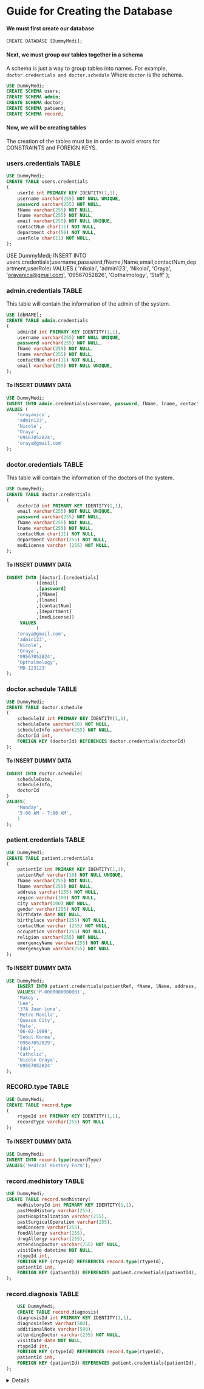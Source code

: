 # Guide for Creating the Database
#### We must first create our database
```
CREATE DATABASE [DummyMedi];
```
#### Next, we must group our tables together in a schema
A schema is just a way to group tables into names. For example, ```doctor.credentials and doctor.schedule``` Where ```doctor``` is the schema.
```sql 
USE DummyMedi;
CREATE SCHEMA users;
CREATE SCHEMA admin;
CREATE SCHEMA doctor;
CREATE SCHEMA patient;
CREATE SCHEMA record;
```

#### Now, we will be creating tables
The creation of the tables must be in order to avoid errors for CONSTRAINTS and FOREIGN KEYS.
<br/>

### users.credentials TABLE
```sql
USE DummyMedi;
CREATE TABLE users.credentials
(
	userId int PRIMARY KEY IDENTITY(1,1),
	username varchar(255) NOT NULL UNIQUE,
	password varchar(255) NOT NULL,
	fName varchar(255) NOT NULL,
	lname varchar(255) NOT NULL,
	email varchar(255) NOT NULL UNIQUE,
	contactNum char(11) NOT NULL,
	department char(50) NOT NULL,
	userRole char(11) NOT NULL,
);
```

USE DummyMedi;
INSERT INTO users.credentials(username,password,fName,lName,email,contactNum,department,userRole)
VALUES (
'nikolai',
'admin123',
'Nikolai',
'Oraya',
'orayanics@gmail.com',
'09567052826',
'Opthalmology',
'Staff'
);

### admin.credentials TABLE
This table will contain the information of the admin of the system.
```sql
USE [dbNAME];
CREATE TABLE admin.credentials
(
	adminId int PRIMARY KEY IDENTITY(1,1),
	username varchar(255) NOT NULL UNIQUE,
	password varchar(255) NOT NULL,
	fName varchar(255) NOT NULL,
	lname varchar(255) NOT NULL,
	contactNum char(11) NOT NULL,
	email varchar(255) NOT NULL UNIQUE,
);
```
#### To INSERT DUMMY DATA 
```sql
USE DummyMedi;
INSERT INTO admin.credentials(username, password, fName, lname, contactNum, email)
VALUES (
	'orayanics',
	'admin123',
	'Nicole',
	'Oraya',
	'09567052824',
	'oraya@gmail.com'
);
```
### doctor.credentials TABLE
This table will contain the information of the doctors of the system.
```sql
USE DummyMedi;
CREATE TABLE doctor.credentials
(
	doctorId int PRIMARY KEY IDENTITY(1,1),
	email varchar(255) NOT NULL UNIQUE,
	password varchar(255) NOT NULL,
	fName varchar(255) NOT NULL,
	lname varchar(255) NOT NULL,
	contactNum char(11) NOT NULL,
	department varchar(255) NOT NULL,
	medLicense varchar (255) NOT NULL,
);
```
#### To INSERT DUMMY DATA 
```sql
INSERT INTO [doctor].[credentials]
           ([email]
           ,[password]
           ,[fName]
           ,[lname]
           ,[contactNum]
           ,[department]
           ,[medLicense])
     VALUES
           (
	'oraya@gmail.com',
	'admin123',
	'Nicole',
	'Oraya',
	'09567052824',
	'Opthalmology',
	'MD-123123'
);
```
### doctor.schedule TABLE
```sql
USE DummyMedi;
CREATE TABLE doctor.schedule
(
	scheduleId int PRIMARY KEY IDENTITY(1,1),
	scheduleDate varchar(20) NOT NULL,
	scheduleInfo varchar(255) NOT NULL,
	doctorId int,
	FOREIGN KEY (doctorId) REFERENCES doctor.credentials(doctorId)
);
```
#### To INSERT DUMMY DATA
```sql
INSERT INTO doctor.schedule(
	scheduleDate,
	scheduleInfo,
	doctorId
)
VALUES(
	'Monday',
	'5:00 AM - 7:00 AM',
	1
);
```
### patient.credentials TABLE
```sql
USE DummyMedi;
CREATE TABLE patient.credentials
(
	patientId int PRIMARY KEY IDENTITY(1,1),
    patientRef varchar(16) NOT NULL UNIQUE,
    fName varchar(255) NOT NULL,
    lName varchar(255) NOT NULL,
	address varchar(255) NOT NULL,
    region varchar(100) NOT NULL,
    city varchar(100) NOT NULL,
	gender varchar(255) NOT NULL,
	birthdate date NOT NULL,
	birthplace varchar(255) NOT NULL,
	contactNum varchar (255) NOT NULL,
	occupation varchar(255) NOT NULL,
	religion varchar(255) NOT NULL,
	emergencyName varchar(255) NOT NULL,
	emergencyNum varchar(255) NOT NULL
);
```
#### To INSERT DUMMY DATA
```sql
USE DummyMedi;
	INSERT INTO patient.credentials(patientRef, fName, lName, address, region, city, gender, birthdate, birthplace, contactNum, occupation, religion, emergencyName, emergencyNum)
	VALUES('P-0000000000001',
	'Makoy',
	'Lee',
	'37A Juan Luna',
	'Metro Manila',
	'Quezon City',
	'Male',
	'06-02-1999',
	'Seoul Korea',
	'09567052829',
	'Idol',
	'Catholic',
	'Nicole Oraya',
	'09567052824'
);
```

### RECORD.type TABLE
```sql
USE DummyMedi;
CREATE TABLE record.type
(
	rtypeId int PRIMARY KEY IDENTITY(1,1),
	recordType varchar(255) NOT NULL
);
```
#### To INSERT DUMMY DATA 
```sql
USE DummyMedi;
INSERT INTO record.type(recordType)
VALUES('Medical History Form');
```

### record.medhistory TABLE
```sql
USE DummyMedi;
CREATE TABLE record.medhistory(
	medhistoryId int PRIMARY KEY IDENTITY(1,1),
	pastMedHistory varchar(255),
	pastHospitalization varchar(255),
	pastSurgicalOperation varchar(255),
	medConcern varchar(255),
	foodAllergy varchar(255),
	drugAllergy varchar(255),
	attendingDoctor varchar(255) NOT NULL,
	visitDate datetime NOT NULL,
	rtypeId int,
	FOREIGN KEY (rtypeId) REFERENCES record.type(rtypeId),
	patientId int,
	FOREIGN KEY (patientId) REFERENCES patient.credentials(patientId),
);
```

### record.diagnosis TABLE
```sql
	USE DummyMedi;
	CREATE TABLE record.diagnosis(
	diagnosisId int PRIMARY KEY IDENTITY(1,1),
	diagnosisText varchar(500),
	additionalNote varchar(500),
	attendingDoctor varchar(255) NOT NULL,
	visitDate date NOT NULL,
	rtypeId int,
	FOREIGN KEY (rtypeId) REFERENCES record.type(rtypeId),
	patientId int,
	FOREIGN KEY (patientId) REFERENCES patient.credentials(patientId),
);
```
<details>
RECORD.MEDHISTORY
- Past Medical History
	- GENERAL CONDITION
	- in form of checkbox and will be formatted into string with comma delimiter
- Past History of Hospitalization or Surgical Operation
- Special Medical Concerns
- Any FOOD Allergies?
- Any DRUG Allergies?

General condition
https://su.edu.ph/wp-content/uploads/2022/08/Medical-History-Form-and-Physicians-Report-for-SHS-and-College-Students.pdf

Check the conditions that apply to you
https://www.nhsinform.scot/illnesses-and-conditions/a-to-z/


// MVC Model Validation for C# .NET
https://www.c-sharpcorner.com/UploadFile/13048b/model-validation-in-Asp-Net-mvc909/
https://www.tutorialsteacher.com/mvc/implement-validation-in-asp.net-mvc

// SELECT AND JOIN STATEMENT
SELECT * FROM doctor.credentials c
INNER JOIN doctor.schedule s
ON c.doctorId = s.doctorId;
</details>
